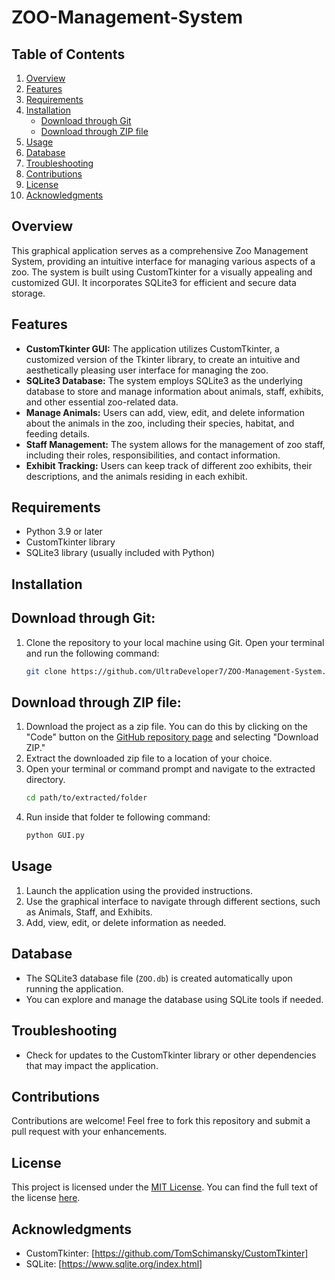 # ZOO-Management-System

## Table of Contents
1. [Overview](#overview)
2. [Features](#features)
3. [Requirements](#requirements)
4. [Installation](#installation)
   - [Download through Git](#download-through-git)
   - [Download through ZIP file](#download-through-zip-file)
6. [Usage](#usage)
7. [Database](#database)
8. [Troubleshooting](#troubleshooting)
9. [Contributions](#contributions)
10. [License](#license)
11. [Acknowledgments](#acknowledgments)

## Overview
This graphical application serves as a comprehensive Zoo Management System, providing an intuitive interface for managing various aspects of a zoo. The system is built using CustomTkinter for a visually appealing and customized GUI. It incorporates SQLite3 for efficient and secure data storage.

## Features
- **CustomTkinter GUI:** The application utilizes CustomTkinter, a customized version of the Tkinter library, to create an intuitive and aesthetically pleasing user interface for managing the zoo.
- **SQLite3 Database:** The system employs SQLite3 as the underlying database to store and manage information about animals, staff, exhibits, and other essential zoo-related data.
- **Manage Animals:** Users can add, view, edit, and delete information about the animals in the zoo, including their species, habitat, and feeding details.
- **Staff Management:** The system allows for the management of zoo staff, including their roles, responsibilities, and contact information.
- **Exhibit Tracking:** Users can keep track of different zoo exhibits, their descriptions, and the animals residing in each exhibit.

## Requirements
- Python 3.9 or later
- CustomTkinter library
- SQLite3 library (usually included with Python)

## Installation
## Download through Git:
1. Clone the repository to your local machine using Git. Open your terminal and run the following command:
   ```bash
   git clone https://github.com/UltraDeveloper7/ZOO-Management-System.git
   ```
## Download through ZIP file:
1. Download the project as a zip file. You can do this by clicking on the "Code" button on the [GitHub repository page](https://github.com/UltraDeveloper7/ZOO-Management-System) and selecting "Download ZIP."
2. Extract the downloaded zip file to a location of your choice.
3. Open your terminal or command prompt and navigate to the extracted directory.
   ```bash
   cd path/to/extracted/folder
   ```
4. Run inside that folder te following command:
   ```bash
   python GUI.py
   ```
   
## Usage
1. Launch the application using the provided instructions.
2. Use the graphical interface to navigate through different sections, such as Animals, Staff, and Exhibits.
3. Add, view, edit, or delete information as needed.

## Database
- The SQLite3 database file (`ZOO.db`) is created automatically upon running the application.
- You can explore and manage the database using SQLite tools if needed.

## Troubleshooting
- Check for updates to the CustomTkinter library or other dependencies that may impact the application.

## Contributions
Contributions are welcome! Feel free to fork this repository and submit a pull request with your enhancements.

## License
This project is licensed under the [MIT License](LICENSE). You can find the full text of the license [here](https://opensource.org/licenses/MIT).

## Acknowledgments
- CustomTkinter: [https://github.com/TomSchimansky/CustomTkinter]
- SQLite: [https://www.sqlite.org/index.html]
